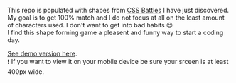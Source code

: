 This repo is populated with shapes from [CSS Battles](https://cssbattle.dev/) I have just discovered.  
My goal is to get 100% match and I do not focus at all on the least amount of characters used. I don't want to get into bad habits :blush:    
I find this shape forming game a pleasent and funny way to start a coding day.  

[See demo version here](https://veelcheck.github.io/shapes/).  
:exclamation: If you want to view it on your mobile device be sure your srceen is at least 400px wide.
